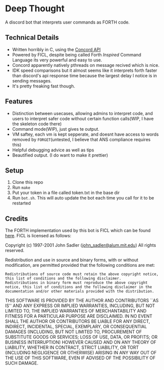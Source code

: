 Deep Thought
============

A discord bot that interprets user commands as FORTH code. 

## Technical Details
 - Written horribly in C, using the [Concord API](https://cogmasters.github.io/concord/)
 - Powered by FICL, despite being called Forth *Inspired* Command Language
   its very powerful and easy to use. 
 - Concord apparently natively pthreads on message recived which is nice.
 - IDK speed comparisons but it almost seems like it interprets forth faster
   than discord's api response time because the largest delay I notice is in
   sending messages.
 - It's pretty freaking fast though. 
 
## Features
 - Distinction between usecases, allowing admins to interpret code, and
   users to interpret safer code without certain function calls(WIP, I have
   the skeleton code there) 
 - Command mode(WIP), just gives te output.
 - VM saftey, each vm is kept sepperate, and doesnt have access to words
   removed by `FORGET`(untested, I believe that ANS compliance requires
   this)
 - Helpful debugging advice as well as tips
 - Beautified output. (I do want to make it prettier)

## Setup
 1. Clone this repo 
 2. Run `make`
 3. Put your token in a file called token.txt in the base dir
 4. Run `bot.sh`. This will auto update the bot each time you call for it to be restarted
 

## Credits
 The FORTH implementation used by this bot is FICL which can be found
[here](http://ficl.sourceforge.net/). FICL is licensed as follows:

Copyright (c) 1997-2001 John Sadler (john_sadler@alum.mit.edu)
All rights reserved.

Redistribution and use in source and binary forms, with or without modification, are permitted provided that the following conditions are met:

    Redistributions of source code must retain the above copyright notice, this list of conditions and the following disclaimer.
    Redistributions in binary form must reproduce the above copyright notice, this list of conditions and the following disclaimer in the documentation and/or other materials provided with the distribution. 

THIS SOFTWARE IS PROVIDED BY THE AUTHOR AND CONTRIBUTORS ``AS IS'' AND ANY EXPRESS OR IMPLIED WARRANTIES, INCLUDING, BUT NOT LIMITED TO, THE IMPLIED WARRANTIES OF MERCHANTABILITY AND FITNESS FOR A PARTICULAR PURPOSE ARE DISCLAIMED. IN NO EVENT SHALL THE AUTHOR OR CONTRIBUTORS BE LIABLE FOR ANY DIRECT, INDIRECT, INCIDENTAL, SPECIAL, EXEMPLARY, OR CONSEQUENTIAL DAMAGES (INCLUDING, BUT NOT LIMITED TO, PROCUREMENT OF SUBSTITUTE GOODS OR SERVICES; LOSS OF USE, DATA, OR PROFITS; OR BUSINESS INTERRUPTION) HOWEVER CAUSED AND ON ANY THEORY OF LIABILITY, WHETHER IN CONTRACT, STRICT LIABILITY, OR TORT (INCLUDING NEGLIGENCE OR OTHERWISE) ARISING IN ANY WAY OUT OF THE USE OF THIS SOFTWARE, EVEN IF ADVISED OF THE POSSIBILITY OF SUCH DAMAGE.

